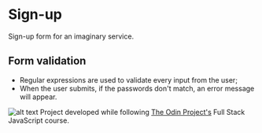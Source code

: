 # Sign-up
Sign-up form for an imaginary service.
## Form validation
- Regular expressions are used to validate every input from the user;
- When the user submits, if the passwords don't match, an error message will appear.

![alt text](https://raw.githubusercontent.com/rodrigommfreitas/sign-up-form/main/sign-up.png "App Preview")
Project developed while following [The Odin Project's](https://www.theodinproject.com/) Full Stack JavaScript course.
